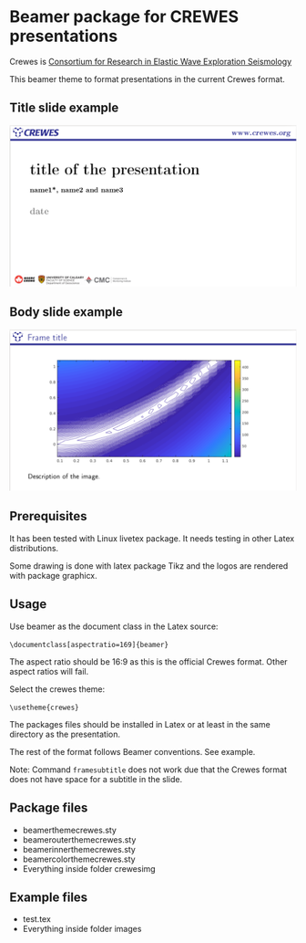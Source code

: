 # Beamer package for CREWES presentations
Crewes is [Consortium for Research in Elastic Wave Exploration Seismology](https://www.crewes.org/)

This beamer theme to format presentations in the current Crewes format. 

## Title slide example

![Title slide example](./images/titleslide.png) 

## Body slide example

![Body slide example](./images/bodyslide.png)

## Prerequisites

It has been tested with Linux livetex package. It needs testing in other Latex distributions.

Some drawing is done with latex package Tikz and the logos are rendered with
package graphicx.

## Usage

Use beamer as the document class in the Latex source:

`\documentclass[aspectratio=169]{beamer}`

The aspect ratio should be 16:9 as this is the official Crewes format. 
Other aspect ratios will fail.

Select the crewes theme:

`\usetheme{crewes}`

The packages files should be installed in Latex or at least in the
same directory as the presentation.

The rest of the format follows Beamer conventions. See example.

Note: Command `framesubtitle` does not work due that the Crewes
format does not have space for a subtitle in the slide.

## Package files

* beamerthemecrewes.sty
* beamerouterthemecrewes.sty
* beamerinnerthemecrewes.sty
* beamercolorthemecrewes.sty
* Everything inside folder crewesimg

## Example files

* test.tex
* Everything inside folder images


